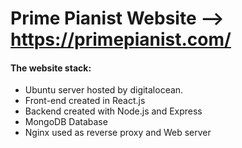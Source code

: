 # Prime Pianist Website --> https://primepianist.com/

#### The website stack:

- Ubuntu server hosted by digitalocean.
- Front-end created in React.js
- Backend created with Node.js and Express
- MongoDB Database
- Nginx used as reverse proxy and Web server
